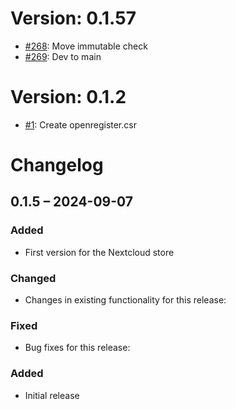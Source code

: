 # Version: 0.1.57

* [#268](https://github.com/ConductionNL/openregister/pull/268): Move immutable check
* [#269](https://github.com/ConductionNL/openregister/pull/269): Dev to main


# Version: 0.1.2

* [#1](https://github.com/ConductionNL/openregister/pull/1): Create openregister.csr

# Changelog

## 0.1.5 – 2024-09-07
### Added
- First version for the Nextcloud store

### Changed
- Changes in existing functionality for this release:

### Fixed
- Bug fixes for this release:

### Added
- Initial release

